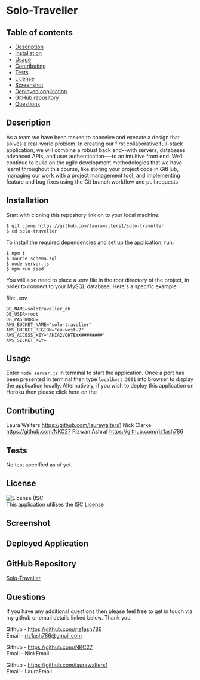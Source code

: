 # Solo-Traveller

## Table of contents

- [Description](#description)
- [Installation](#installation)
- [Usage](#usage)
- [Contributing](#contributing)
- [Tests](#tests)
- [License](#license)
- [Screenshot](#screenshot)
- [Deployed application](#deployed-application)
- [GitHub repository](#github-repository)
- [Questions](#questions)

## Description

As a team we have been tasked to conceive and execute a design that solves a real-world problem. In creating our first collaborative full-stack application, we will combine a robust back end--with servers, databases, advanced APIs, and user authentication—-to an intuitive front end. We’ll continue to build on the agile development methodologies that we have learnt throughout this course, like storing your project code in GitHub, managing our work with a project management tool, and implementing feature and bug fixes using the Git branch workflow and pull requests.

## Installation

Start with cloning this repository link on to your local machine:

```
$ git clone https://github.com/laurawalters1/solo-traveller
$ cd solo-traveller
```

To install the required dependencies and set up the application, run:

```
$ npm i
$ source schema.sql
$ node server.js
$ npm run seed
```

You will also need to place a .env file in the root directory of the project, in order to connect to your MySQL database. Here's a specific example:

file: .env

```
DB_NAME=solotraveller_db
DB_USER=root
DB_PASSWORD=
AWS_BUCKET_NAME="solo-traveller"
AWS_BUCKET_REGION="eu-west-2"
AWS_ACCESS_KEY="AKIA2VOHTEYX########"
AWS_SECRET_KEY=
```

## Usage

Enter `node server.js` in terminal to start the application. Once a port has been presented in terminal then type `localhost:3001` into browser to display the application locally. Alternatively, if you wish to deploy this application on Heroku then please click here on the <!-- [Heroku Link](https://github.com/laurawalters1/solo-traveller** "Heroku Link") -->

## Contributing

Laura Walters https://github.com/laurawalters1
Nick Clarke https://github.com/NKC27
Rizwan Ashraf https://github.com/riz1ash786

## Tests

No test specified as of yet.

## License

![License (ISC](https://img.shields.io/badge/License-ISC-brightgreen.svg) <br />
This application utilises the [ISC License](https://opensource.org/licenses/ISC "License Link")

## Screenshot

<!-- ![my tech blog](./assets/images/my-tech-blog.png) -->

## Deployed Application

<!-- [Solo-Traveller Heroku Link](https://github.com/laurawalters1/solo-traveller** "Heroku Link") -->

## GitHub Repository

[Solo-Traveller](https://github.com/laurawalters1/solo-traveller "Repository Link")

## Questions

If you have any additional questions then please feel free to get in touch via my github or email details linked below. Thank you.

Github - https://github.com/riz1ash786 <br />
Email - riz1ash786@gmail.com

Github - https://github.com/NKC27 <br />
Email - NickEmail

Github - https://github.com/laurawalters1 <br />
Email - LauraEmail
